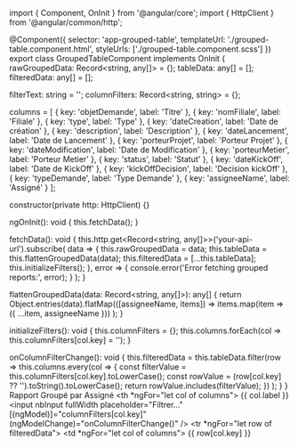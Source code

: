 import { Component, OnInit } from '@angular/core';
import { HttpClient } from '@angular/common/http';

@Component({
  selector: 'app-grouped-table',
  templateUrl: './grouped-table.component.html',
  styleUrls: ['./grouped-table.component.scss']
})
export class GroupedTableComponent implements OnInit {
  rawGroupedData: Record<string, any[]> = {};
  tableData: any[] = [];
  filteredData: any[] = [];

  filterText: string = '';
  columnFilters: Record<string, string> = {};

  columns = [
    { key: 'objetDemande', label: 'Titre' },
    { key: 'nomFiliale', label: 'Filiale' },
    { key: 'type', label: 'Type' },
    { key: 'dateCreation', label: 'Date de création' },
    { key: 'description', label: 'Description' },
    { key: 'dateLancement', label: 'Date de Lancement' },
    { key: 'porteurProjet', label: 'Porteur Projet' },
    { key: 'dateModification', label: 'Date de Modification' },
    { key: 'porteurMetier', label: 'Porteur Metier' },
    { key: 'status', label: 'Statut' },
    { key: 'dateKickOff', label: 'Date de KickOff' },
    { key: 'kickOffDecision', label: 'Decision kickOff' },
    { key: 'typeDemande', label: 'Type Demande' },
    { key: 'assigneeName', label: 'Assigné' }
  ];

  constructor(private http: HttpClient) {}

  ngOnInit(): void {
    this.fetchData();
  }

  fetchData(): void {
    this.http.get<Record<string, any[]>>('your-api-url').subscribe(
      data => {
        this.rawGroupedData = data;
        this.tableData = this.flattenGroupedData(data);
        this.filteredData = [...this.tableData];
        this.initializeFilters();
      },
      error => {
        console.error('Error fetching grouped reports:', error);
      }
    );
  }

  flattenGroupedData(data: Record<string, any[]>): any[] {
    return Object.entries(data).flatMap(([assigneeName, items]) =>
      items.map(item => ({ ...item, assigneeName }))
    );
  }

  initializeFilters(): void {
    this.columnFilters = {};
    this.columns.forEach(col => this.columnFilters[col.key] = '');
  }

  onColumnFilterChange(): void {
    this.filteredData = this.tableData.filter(row =>
      this.columns.every(col => {
        const filterValue = this.columnFilters[col.key].toLowerCase();
        const rowValue = (row[col.key] ?? '').toString().toLowerCase();
        return rowValue.includes(filterValue);
      })
    );
  }
}
<nb-card>
  <nb-card-header>Rapport Groupé par Assigné</nb-card-header>
  <nb-card-body>
    <table class="table table-bordered">
      <thead>
        <tr>
          <th *ngFor="let col of columns">
            {{ col.label }}
            <input
              nbInput
              fullWidth
              placeholder="Filtrer..."
              [(ngModel)]="columnFilters[col.key]"
              (ngModelChange)="onColumnFilterChange()"
            />
          </th>
        </tr>
      </thead>
      <tbody>
        <tr *ngFor="let row of filteredData">
          <td *ngFor="let col of columns">
            {{ row[col.key] }}
          </td>
        </tr>
      </tbody>
    </table>
  </nb-card-body>
</nb-card>
